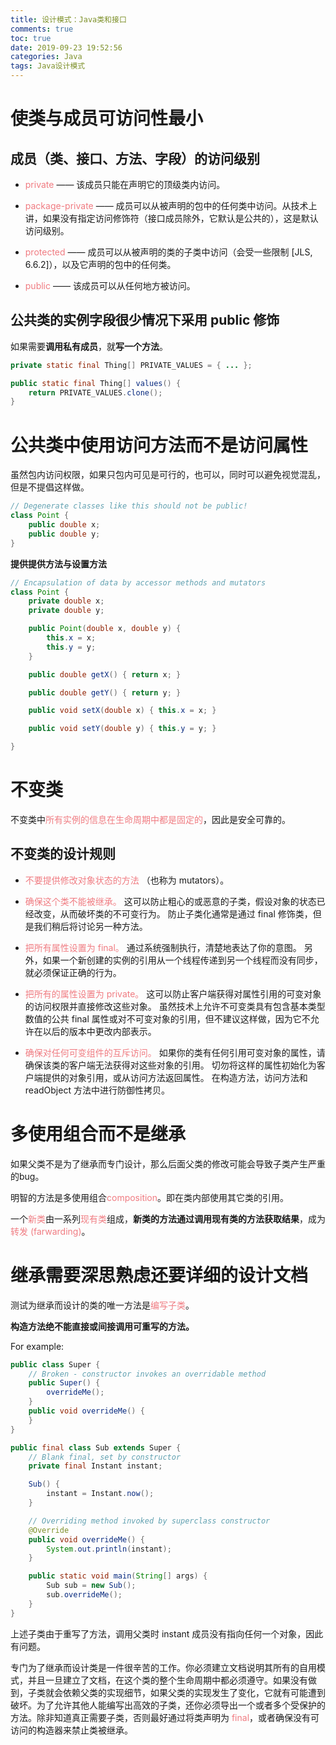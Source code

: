 ```yaml
---
title: 设计模式：Java类和接口
comments: true
toc: true
date: 2019-09-23 19:52:56
categories: Java
tags: Java设计模式
---
```


# 使类与成员可访问性最小

## 成员（类、接口、方法、字段）的访问级别

+ <font color=#f07c82>private</font> —— 该成员只能在声明它的顶级类内访问。

+ <font color=#f07c82>package-private</font> —— 成员可以从被声明的包中的任何类中访问。从技术上讲，如果没有指定访问修饰符（接口成员除外，它默认是公共的），这是默认访问级别。

+ <font color=#f07c82>protected</font> —— 成员可以从被声明的类的子类中访问（会受一些限制 [JLS, 6.6.2]），以及它声明的包中的任何类。

+ <font color=#f07c82>public</font> —— 该成员可以从任何地方被访问。

## 公共类的实例字段很少情况下采用 public 修饰

如果需要**调用私有成员**，就**写一个方法**。

```java
private static final Thing[] PRIVATE_VALUES = { ... };

public static final Thing[] values() {
    return PRIVATE_VALUES.clone();
}
```

# 公共类中使用访问方法而不是访问属性

虽然包内访问权限，如果只包内可见是可行的，也可以，同时可以避免视觉混乱，但是不提倡这样做。

```java
// Degenerate classes like this should not be public!
class Point {
    public double x;
    public double y;
}
```

**提供提供方法与设置方法**
```java
// Encapsulation of data by accessor methods and mutators
class Point {
    private double x;
    private double y;

    public Point(double x, double y) {
        this.x = x;
        this.y = y;
    }

    public double getX() { return x; }

    public double getY() { return y; }

    public void setX(double x) { this.x = x; }

    public void setY(double y) { this.y = y; }

}
```

# 不变类

不变类中<font color=#f07c82>所有实例的信息在生命周期中都是固定的</font>，因此是安全可靠的。

## 不变类的设计规则

+ <font color=#f07c82>不要提供修改对象状态的方法</font> （也称为 mutators）。

+ <font color=#f07c82>确保这个类不能被继承。</font>  这可以防止粗心的或恶意的子类，假设对象的状态已经改变，从而破坏类的不可变行为。 防止子类化通常是通过 final 修饰类，但是我们稍后将讨论另一种方法。

+ <font color=#f07c82>把所有属性设置为 final。</font>  通过系统强制执行，清楚地表达了你的意图。 另外，如果一个新创建的实例的引用从一个线程传递到另一个线程而没有同步，就必须保证正确的行为。

+ <font color=#f07c82>把所有的属性设置为 private。</font>  这可以防止客户端获得对属性引用的可变对象的访问权限并直接修改这些对象。 虽然技术上允许不可变类具有包含基本类型数值的公共 final 属性或对不可变对象的引用，但不建议这样做，因为它不允许在以后的版本中更改内部表示。

+ <font color=#f07c82>确保对任何可变组件的互斥访问。</font>  如果你的类有任何引用可变对象的属性，请确保该类的客户端无法获得对这些对象的引用。 切勿将这样的属性初始化为客户端提供的对象引用，或从访问方法返回属性。 在构造方法，访问方法和 readObject 方法中进行防御性拷贝。

# 多使用组合而不是继承

如果父类不是为了继承而专门设计，那么后面父类的修改可能会导致子类产生严重的bug。

明智的方法是多使用组合<font color=#f07c82>composition</font>。即在类内部使用其它类的引用。

一个<font color=#f07c82>新类</font>由一系列<font color=#f07c82>现有类</font>组成，**新类的方法通过调用现有类的方法获取结果**，成为<font color=#f07c82>转发 (farwarding)</font>。

# 继承需要深思熟虑还要详细的设计文档

测试为继承而设计的类的唯一方法是<font color=#f07c82>编写子类</font>。

**构造方法绝不能直接或间接调用可重写的方法。**

For example:
```java
public class Super {
    // Broken - constructor invokes an overridable method
    public Super() {
        overrideMe();
    }
    public void overrideMe() {
    }
}

public final class Sub extends Super {
    // Blank final, set by constructor
    private final Instant instant;

    Sub() {
        instant = Instant.now();
    }

    // Overriding method invoked by superclass constructor
    @Override 
    public void overrideMe() {
        System.out.println(instant);
    }

    public static void main(String[] args) {
        Sub sub = new Sub();
        sub.overrideMe();
    }
}
```
上述子类由于重写了方法，调用父类时 instant 成员没有指向任何一个对象，因此有问题。

专门为了继承而设计类是一件很辛苦的工作。你必须建立文档说明其所有的自用模式，并且一旦建立了文档，在这个类的整个生命周期中都必须遵守。如果没有做到，子类就会依赖父类的实现细节，如果父类的实现发生了变化，它就有可能遭到破坏。为了允许其他人能编写出高效的子类，还你必须导出一个或者多个受保护的方法。除非知道真正需要子类，否则最好通过将类声明为 <font color=#f07c82>final</font>，或者确保没有可访问的构造器来禁止类被继承。